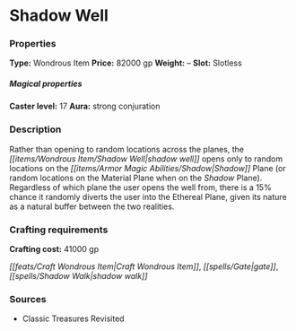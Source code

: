 ﻿---
Title: "Shadow Well"
Type: "Wondrous Item"
Price: "82000 gp"
Weight: "–"
Slot: "Slotless"
Caster level: "17"
Aura: "strong conjuration"
Description: |
  "Rather than opening to random locations across the planes, the _shadow well_ opens only to random locations on the Shadow Plane (or random locations on the Material Plane when on the Shadow Plane). Regardless of which plane the user opens the well from, there is a 15% chance it randomly diverts the user into the Ethereal Plane, given its nature as a natural buffer between the two realities."
Crafting cost: "41000 gp"
Sources: "['Classic Treasures Revisited']"
---

# Shadow Well

### Properties

**Type:** Wondrous Item **Price:** 82000 gp **Weight:** – **Slot:** Slotless

##### Magical properties

**Caster level:** 17 **Aura:** strong conjuration

### Description

Rather than opening to random locations across the planes, the _[[items/Wondrous Item/Shadow Well|shadow well]]_ opens only to random locations on the _[[items/Armor Magic Abilities/Shadow|Shadow]]_ Plane (or random locations on the Material Plane when on the _Shadow_ Plane). Regardless of which plane the user opens the well from, there is a 15% chance it randomly diverts the user into the Ethereal Plane, given its nature as a natural buffer between the two realities.

### Crafting requirements

**Crafting cost:** 41000 gp

_[[feats/Craft Wondrous Item|Craft Wondrous Item]]_, _[[spells/Gate|gate]]_, _[[spells/Shadow Walk|shadow walk]]_

### Sources

* Classic Treasures Revisited